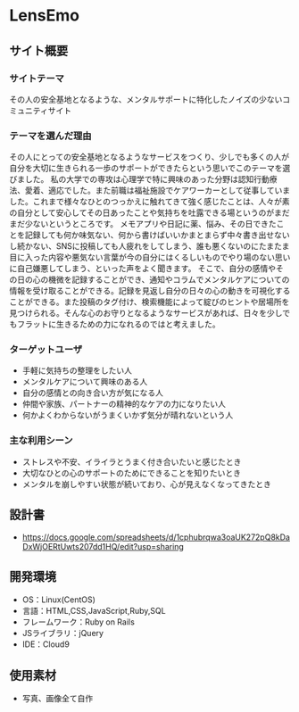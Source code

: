 # LensEmo

## サイト概要
### サイトテーマ
  その人の安全基地となるような、メンタルサポートに特化したノイズの少ないコミュニティサイト

### テーマを選んだ理由
  その人にとっての安全基地となるようなサービスをつくり、少しでも多くの人が自分を大切に生きられる一歩のサポートができたらという思いでこのテーマを選びました。
  私の大学での専攻は心理学で特に興味のあった分野は認知行動療法、愛着、適応でした。また前職は福祉施設でケアワーカーとして従事していました。これまで様々なひとのつっかえに触れてきて強く感じたことは、人々が素の自分として安心してその日あったことや気持ちを吐露できる場というのがまだまだ少ないというところです。
  メモアプリや日記に薬、悩み、その日できたことを記録しても何か味気ない、何から書けばいいかまとまらず中々書き出せないし続かない、SNSに投稿しても人疲れをしてしまう、誰も悪くないのにたまたま目に入った内容や悪気ない言葉が今の自分にはくるしいものでやり場のない思いに自己嫌悪してしまう、といった声をよく聞きます。
  そこで、自分の感情やその日の心の機微を記録することができ、通知やコラムでメンタルケアについての情報を受け取ることができる。記録を見返し自分の日々の心の動きを可視化することができる。また投稿のタグ付け、検索機能によって綻びのヒントや居場所を見つけられる。そんな心のお守りとなるようなサービスがあれば、日々を少しでもフラットに生きるための力になれるのではと考えました。

### ターゲットユーザ
  * 手軽に気持ちの整理をしたい人
  * メンタルケアについて興味のある人
  * 自分の感情との向き合い方が気になる人
  * 仲間や家族、パートナーの精神的なケアの力になりたい人
  * 何かよくわからないがうまくいかず気分が晴れないという人

### 主な利用シーン
  * ストレスや不安、イライラとうまく付き合いたいと感じたとき
  * 大切なひとの心のサポートのためにできることを知りたいとき
  * メンタルを崩しやすい状態が続いており、心が見えなくなってきたとき

## 設計書
  - https://docs.google.com/spreadsheets/d/1cphubrqwa3oaUK272pQ8kDaDxWjOERtUwts207dd1HQ/edit?usp=sharing

## 開発環境
  - OS：Linux(CentOS)
  - 言語：HTML,CSS,JavaScript,Ruby,SQL
  - フレームワーク：Ruby on Rails
  - JSライブラリ：jQuery
  - IDE：Cloud9

## 使用素材
  - 写真、画像全て自作